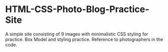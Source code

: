 # HTML-CSS-Photo-Blog-Practice-Site
A simple site consisting of 9 images with minimalistic CSS styling for practice. Box Model and styling practice. Reference to photographers in the code.
